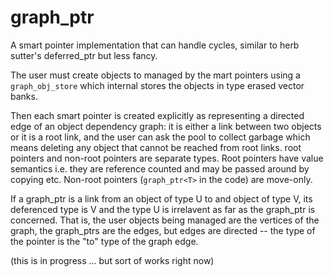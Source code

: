 # graph_ptr
A smart pointer implementation that can handle cycles, similar to herb sutter's deferred_ptr but less fancy.

The user must create objects to managed by the mart pointers using a `graph_obj_store` which internal stores the objects in type erased vector banks.

Then each smart pointer is created explicitly as representing a directed edge of an object dependency graph: it is either a link between two objects or it is a root link, and the user can ask the pool to collect garbage which means deleting any object that cannot be reached from root links. root pointers and non-root pointers are separate types. Root pointers have value semantics i.e. they are reference counted and may be passed around by copying etc. Non-root pointers (`graph_ptr<T>` in the code) are move-only. 

If a graph_ptr is a link from an object of type U to and object of type V, its deferenced type is V and the type U is irrelavent as far as the graph_ptr is concerned. That is, the user objects being managed are the vertices of the graph, the graph_ptrs are the edges, but edges are directed -- the type of the pointer is the "to" type of the graph edge.

(this is in progress ... but sort of works right now)
